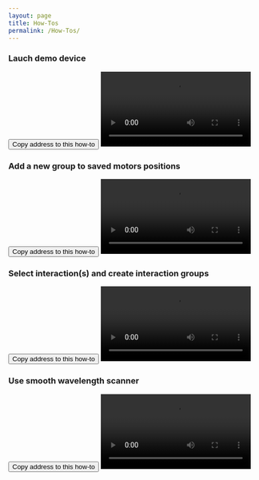 ```yaml
---
layout: page
title: How-Tos
permalink: /How-Tos/
---
```



### <a name="Vid003"></a>Lauch demo device
<button class="btn" data-clipboard-text="{{site.fullUrl}}{{page.url}}#Vid003">
    Copy address to this how-to
</button>
<video  controls="controls">
<source src="https://www.dropbox.com/s/6vu8z20e4edck2z/HowToLaunchDemoDevice.mp4?dl=1" type="video/mp4" />
</video>


### <a name="Vid001"></a>Add a new group to saved motors positions
<button class="btn" data-clipboard-text="{{site.fullUrl}}{{page.url}}#Vid001">
    Copy address to this how-to
</button>
<video  controls="controls">
<source src="https://www.dropbox.com/s/p508z5y9igo2t00/HowToAddNewSavedMotorPositonsGroup.mp4?dl=1" type="video/mp4" />
</video>


### <a name="Vid002"></a>Select interaction(s) and create interaction groups
<button class="btn" data-clipboard-text="{{site.fullUrl}}{{page.url}}#Vid002">
    Copy address to this how-to
</button>
<video  controls="controls">
<source src="https://www.dropbox.com/s/bnp6vpj8gwrdqgw/HowToSelectInteractionAndCreateGroups.mp4?dl=1" type="video/mp4" />
</video>




### <a name="Vid004"></a>Use smooth wavelength scanner
<button class="btn" data-clipboard-text="{{site.fullUrl}}{{page.url}}#Vid004">
    Copy address to this how-to
</button>
<video  controls="controls">
<source src="https://www.dropbox.com/s/2dfh3g3cn7zvqs1/HowToUserSmoothScanner.mp4?dl=1" type="video/mp4" />
</video>



